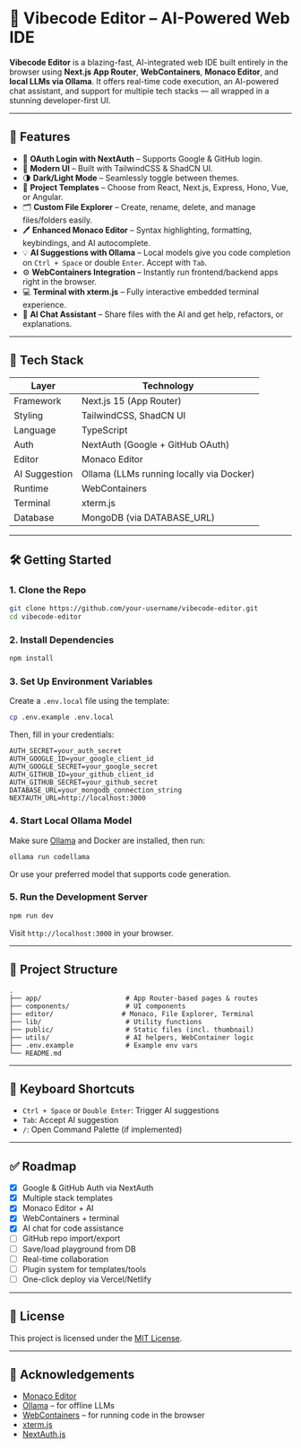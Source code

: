 # 🧠 Vibecode Editor – AI-Powered Web IDE

<!-- ![Vibecode Editor Thumbnail](public/vibe-code-editor-thumbnail.svg) -->

**Vibecode Editor** is a blazing-fast, AI-integrated web IDE built entirely in the browser using **Next.js App Router**, **WebContainers**, **Monaco Editor**, and **local LLMs via Ollama**. It offers real-time code execution, an AI-powered chat assistant, and support for multiple tech stacks — all wrapped in a stunning developer-first UI.

---

## 🚀 Features

-   🔐 **OAuth Login with NextAuth** – Supports Google & GitHub login.
-   🎨 **Modern UI** – Built with TailwindCSS & ShadCN UI.
-   🌗 **Dark/Light Mode** – Seamlessly toggle between themes.
-   🧱 **Project Templates** – Choose from React, Next.js, Express, Hono, Vue, or Angular.
-   🗂️ **Custom File Explorer** – Create, rename, delete, and manage files/folders easily.
-   🖊️ **Enhanced Monaco Editor** – Syntax highlighting, formatting, keybindings, and AI autocomplete.
-   💡 **AI Suggestions with Ollama** – Local models give you code completion on `Ctrl + Space` or double `Enter`. Accept with `Tab`.
-   ⚙️ **WebContainers Integration** – Instantly run frontend/backend apps right in the browser.
-   💻 **Terminal with xterm.js** – Fully interactive embedded terminal experience.
-   🤖 **AI Chat Assistant** – Share files with the AI and get help, refactors, or explanations.

---

## 🧱 Tech Stack

| Layer         | Technology                               |
| ------------- | ---------------------------------------- |
| Framework     | Next.js 15 (App Router)                  |
| Styling       | TailwindCSS, ShadCN UI                   |
| Language      | TypeScript                               |
| Auth          | NextAuth (Google + GitHub OAuth)         |
| Editor        | Monaco Editor                            |
| AI Suggestion | Ollama (LLMs running locally via Docker) |
| Runtime       | WebContainers                            |
| Terminal      | xterm.js                                 |
| Database      | MongoDB (via DATABASE_URL)               |

---

## 🛠️ Getting Started

### 1. Clone the Repo

```bash
git clone https://github.com/your-username/vibecode-editor.git
cd vibecode-editor
```

### 2. Install Dependencies

```bash
npm install
```

### 3. Set Up Environment Variables

Create a `.env.local` file using the template:

```bash
cp .env.example .env.local
```

Then, fill in your credentials:

```env
AUTH_SECRET=your_auth_secret
AUTH_GOOGLE_ID=your_google_client_id
AUTH_GOOGLE_SECRET=your_google_secret
AUTH_GITHUB_ID=your_github_client_id
AUTH_GITHUB_SECRET=your_github_secret
DATABASE_URL=your_mongodb_connection_string
NEXTAUTH_URL=http://localhost:3000
```

### 4. Start Local Ollama Model

Make sure [Ollama](https://ollama.com/) and Docker are installed, then run:

```bash
ollama run codellama
```

Or use your preferred model that supports code generation.

### 5. Run the Development Server

```bash
npm run dev
```

Visit `http://localhost:3000` in your browser.

---

## 📁 Project Structure

```
.
├── app/                     # App Router-based pages & routes
├── components/              # UI components
├── editor/                 # Monaco, File Explorer, Terminal
├── lib/                     # Utility functions
├── public/                  # Static files (incl. thumbnail)
├── utils/                   # AI helpers, WebContainer logic
├── .env.example             # Example env vars
└── README.md
```

---

## 🎯 Keyboard Shortcuts

-   `Ctrl + Space` or `Double Enter`: Trigger AI suggestions
-   `Tab`: Accept AI suggestion
-   `/`: Open Command Palette (if implemented)

---

## ✅ Roadmap

-   [x] Google & GitHub Auth via NextAuth
-   [x] Multiple stack templates
-   [x] Monaco Editor + AI
-   [x] WebContainers + terminal
-   [x] AI chat for code assistance
-   [ ] GitHub repo import/export
-   [ ] Save/load playground from DB
-   [ ] Real-time collaboration
-   [ ] Plugin system for templates/tools
-   [ ] One-click deploy via Vercel/Netlify

---

## 📄 License

This project is licensed under the [MIT License](LICENSE).

---

## 🙏 Acknowledgements

-   [Monaco Editor](https://microsoft.github.io/monaco-editor/)
-   [Ollama](https://ollama.com/) – for offline LLMs
-   [WebContainers](https://webcontainers.io/) – for running code in the browser
-   [xterm.js](https://xtermjs.org/)
-   [NextAuth.js](https://next-auth.js.org/)

```

```
